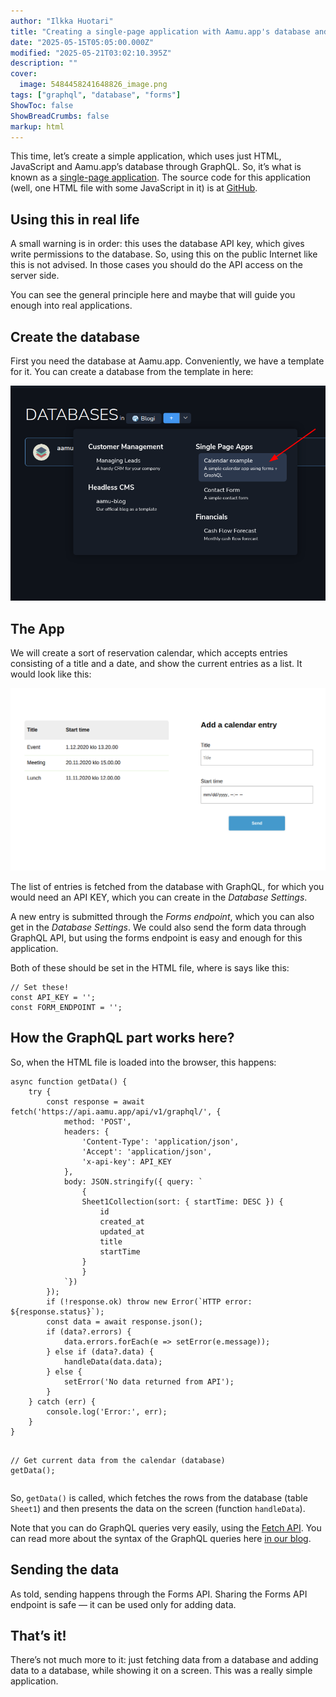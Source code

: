 ```yaml
---
author: "Ilkka Huotari"
title: "Creating a single-page application with Aamu.app's database and GraphQL API"
date: "2025-05-15T05:05:00.000Z"
modified: "2025-05-21T03:02:10.395Z"
description: ""
cover:
  image: 5484458241648826_image.png
tags: ["graphql", "database", "forms"]
ShowToc: false
ShowBreadCrumbs: false
markup: html
---
```


<p>This time, let’s create a simple application, which uses just HTML, JavaScript and Aamu.app’s database through GraphQL. So, it’s what is known as a <a target="_blank" rel="noopener noreferrer nofollow" href="https://en.wikipedia.org/wiki/Single-page_application" id="e95e17ae-a128-459b-be7b-25bf646a5406">single-page application</a>. The source code for this application (well, one HTML file with some JavaScript in it) is at <a target="_blank" rel="noopener noreferrer nofollow" href="https://github.com/AamuApp/example-calendar" id="b4a5f114-360a-465f-a38e-78165fde9935">GitHub</a>. </p><h2>Using this in real life</h2><p>A small warning is in order: this uses the database API key, which gives write permissions to the database. So, using this on the public Internet like this is not advised. In those cases you should do the API access on the server side.</p><p>You can see the general principle here and maybe that will guide you enough into real applications.</p><h2>Create the database</h2><p>First you need the database at Aamu.app. Conveniently, we have a template for it. You can create a database from the template in here:</p><img src="2311068262604130_image.png" style="width: auto;" id="fba81a7a-632b-4d5e-9c83-38b647b70c19"><h2>The App</h2><p>We will create a sort of reservation calendar, which accepts entries consisting of a title and a date, and show the current entries as a list. It would look like this:</p><img src="6893670469857334_image.png" style="width: auto;" id="be1a014f-ed67-4533-a596-d3ed5fbb0fea"><p>The list of entries is fetched from the database with GraphQL, for which you would need an API KEY, which you can create in the <em>Database Settings</em>.</p><p>A new entry is submitted through the <em>Forms endpoint</em>, which you can also get in the <em>Database Settings</em>. We could also send the form data through GraphQL API, but using the forms endpoint is easy and enough for this application.</p><p>Both of these should be set in the HTML file, where is says like this:</p><pre><code class="language-javascript">// Set these!
const API_KEY = '';
const FORM_ENDPOINT = '';</code></pre><h2>How the GraphQL part works here?</h2><p>So, when the HTML file is loaded into the browser, this happens:</p><pre><code class="language-typescript">async function getData() {
	try {
		const response = await fetch('https://api.aamu.app/api/v1/graphql/', {
			method: 'POST',
			headers: {
				'Content-Type': 'application/json',
				'Accept': 'application/json',
				'x-api-key': API_KEY
			},
			body: JSON.stringify({ query: `
				{
				Sheet1Collection(sort: { startTime: DESC }) {
					id
					created_at
					updated_at
					title
					startTime
				}
				}
			`})
		});
		if (!response.ok) throw new Error(`HTTP error: ${response.status}`);
		const data = await response.json();
		if (data?.errors) {
			data.errors.forEach(e =&gt; setError(e.message));
		} else if (data?.data) {
			handleData(data.data);
		} else {
			setError('No data returned from API');
		}
	} catch (err) {
		console.log('Error:', err);
	}
}

// Get current data from the calendar (database)
getData();</code></pre><p>So, <code>getData()</code> is called, which fetches the rows from the database (table <code>Sheet1</code>) and then presents the data on the screen (function <code>handleData</code>).</p><p>Note that you can do GraphQL queries very easily, using the <a target="_blank" rel="noopener noreferrer nofollow" href="https://developer.mozilla.org/en-US/docs/Web/API/Fetch_API/Using_Fetch" id="94e3a788-2a1b-4f15-8833-5b83f74d1131">Fetch API</a>. You can read more about the syntax of the GraphQL queries here <a target="_blank" rel="noopener noreferrer nofollow" href="https://aamu.app/blog/posts/introduction-to-aamuapp-graphql/" id="ff24c621-1729-4551-aae8-c5a881014ab7">in our blog</a>.</p><h2>Sending the data</h2><p>As told, sending happens through the Forms API. Sharing the Forms API endpoint is safe — it can be used only for adding data. </p><h2>That’s it!</h2><p>There’s not much more to it: just fetching data from a database and adding data to a database, while showing it on a screen. This was a really simple application.</p>